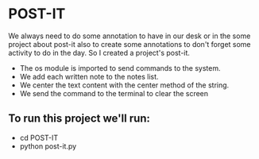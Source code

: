 # POST-IT

We always need to do some annotation to have in our desk or in the some project about post-it also to create some annotations to don't forget some activity to do in the day. So I created a project's post-it. 

* The os module is imported to send commands to the system.
* We add each written note to the notes list.
* We center the text content with the center method of the
string.
* We send the command to the terminal to clear the screen

## To run this project we'll run:

* cd POST-IT
* python post-it.py

